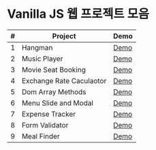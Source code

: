 # Vanilla JS 웹 프로젝트 모음

| #   | Project                  | Demo                                                            |
| --- | ------------------------ | --------------------------------------------------------------- |
| 1   | Hangman                  | [Demo](https://codesandbox.io/s/modest-chatterjee-ksnck)        |
| 2   | Music Player             | [Demo](https://codesandbox.io/s/music-player-7h25e)             |
| 3   | Movie Seat Booking       | [Demo](https://codesandbox.io/s/movie-seat-booking-oj19s)       |
| 4   | Exchange Rate Caculaotor | [Demo](https://codesandbox.io/s/exchange-rate-calculator-vr4qw) |
| 5   | Dom Array Methods        | [Demo](https://codesandbox.io/s/dom-array-methods-nkuhe)        |
| 6   | Menu Slide and Modal     | [Demo](https://codesandbox.io/s/menu-slice-and-modal-igwus)     |
| 7   | Expense Tracker          | [Demo](https://codesandbox.io/s/expense-tracker-fdsbx)          |
| 8   | Form Validator           | [Demo](https://codesandbox.io/s/form-validator-0z89k)           |
| 9   | Meal Finder              | [Demo](https://codesandbox.io/s/meal-finder-wupgb)              |
